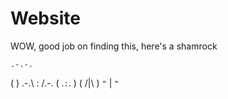 # Website

WOW, good job on finding this, here's a shamrock

    .-.-.
   (     )
 .-.\ : /.-.
(   .`:`.   )
 (   /|\   )
  `"` | `"`
